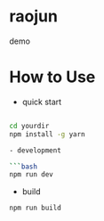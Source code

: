 # raojun
demo
# How to Use

- quick start

``` bash

cd yourdir
npm install -g yarn

- development

```bash
npm run dev
```

- build

```bash
npm run build
```
